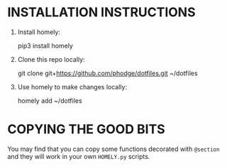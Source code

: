 INSTALLATION INSTRUCTIONS
=========================

1) Install homely:

    pip3 install homely

2) Clone this repo locally:

    git clone git+https://github.com/phodge/dotfiles.git ~/dotfiles

3) Use homely to make changes locally:

    homely add ~/dotfiles


COPYING THE GOOD BITS
=====================

You may find that you can copy some functions decorated with `@section` and
they will work in your own `HOMELY.py` scripts.
